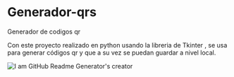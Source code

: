 # Generador-qrs
Generador de codigos qr

Con este proyecto realizado en python usando la libreria de Tkinter , se usa para generar códigos qr y que a su vez se puedan guardar a nivel local.

![I am GitHub Readme Generator's creator](https://upload.wikimedia.org/wikipedia/commons/thumb/c/c3/Python-logo-notext.svg/100px-Python-logo-notext.svg.png)








